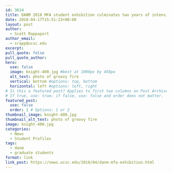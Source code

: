 ```yaml
---
id: 3614
title: DANM 2018 MFA student exhibition culminates two years of intensive study and creative work
date: 2018-04-17T15:51:23+00:00
layout: post
author:
  - Scott Rappaport
author_email:
  - srapp@ucsc.edu
excerpt: 
pull_quote: false
pull_quote_author:
hero:
  use: false
  image: knight-400.jpg #best at 1000px by 450px
  alt_text: photo of groovy fire
  vertical: bottom #options: top, bottom
  horizontal: left #options: left, right
# Is this a featured post? Applies to first two columns on Post Archive Page.
# If true, use: true; if false, use: false and order does not matter.
featured_post:
  use: false
  order: 1 # Options: 1 or 2
thumbnail_image: knight-400.jpg
thumbnail_alt_text: photo of groovy fire
image: knight-400.jpg
categories:
  - News
  - Student Profiles
tags:
  - danm
  - graduate students
format: link
link_post: https://news.ucsc.edu/2018/04/danm-mfa-exhibition.html
---
```

